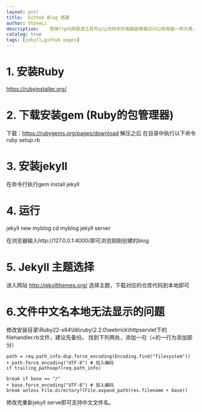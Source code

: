 ```yaml
---
layout:	post
title:	Github Blog 搭建
author: StoneLi
description:	使用frp内网穿透工具可以让内网中的电脑能够像访问公网电脑一样方便，比如将公司或个人电脑里面的Web项目让别人能够访问、或进行电脑远程连接、或ssh连接
catalog: true
tags: [jekyll,github pages]
---
```



# 1. 安装Ruby
https://rubyinstaller.org/
# 2. 下载安装gem (Ruby的包管理器)
下载：https://rubygems.org/pages/download
解压之后 在目录中执行以下命令
ruby setup.rb

# 3. 安装jekyll
在命令行执行gem install jekyll

# 4. 运行
jekyll new myblog
cd myblog
jekyll server

在浏览器输入http://127.0.0.1:4000/即可浏览刚刚创建的blog
# 5. Jekyll 主题选择
进入网站 http://jekyllthemes.org/
选择主题，下载对应的仓库代码到本地即可

# 6.文件中文名本地无法显示的问题
修改安装目录\Ruby22-x64\lib\ruby\2.2.0\webrick\httpservlet下的filehandler.rb文件，建议先备份。
找到下列两处，添加一句（+的一行为添加部分）
```
path = req.path_info.dup.force_encoding(Encoding.find("filesystem"))
+ path.force_encoding("UTF-8") # 加入编码
if trailing_pathsep?(req.path_info)
```

```
break if base == "/"
+ base.force_encoding("UTF-8") # 加入编码
break unless File.directory?(File.expand_path(res.filename + base))
```

修改完重新jekyll serve即可支持中文文件名。 
